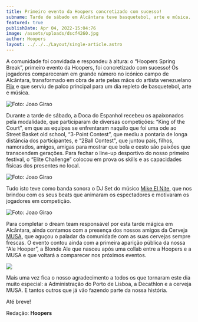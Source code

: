 ```yaml
---
title: Primeiro evento da Hoopers concretizado com sucesso!
subname: Tarde de sábado em Alcântara teve basquetebol, arte e música.
featured: true
publishDate: Apr 04, 2022-15:04:76
image: /assets/uploads/dscf4260.jpg
author: Hoopers
layout: ../../../Layout/single-article.astro
---
```

A comunidade foi convidada e respondeu à altura: o “Hoopers Spring Break”, primeiro evento da Hoopers, foi concretizado com sucesso! Os jogadores compareceram em grande número no icónico campo de Alcântara, transformado em obra de arte pelas mãos do artista venezuelano [Flix](https://flixsart.com/) e que serviu de palco principal para um dia repleto de basquetebol, arte e música.

![Foto: Joao Girao](/assets/uploads/dscf4132.jpg "Foto: Joao Girao")

Durante a tarde de sábado, a Doca do Espanhol recebeu os apaixonados pela modalidade, que participaram de diversas competições: “King of the Court”, em que as equipas se enfrentaram naquilo que foi uma ode ao Street Basket old school, “3-Point Contest”, que mediu a pontaria de longa distância dos participantes, e “2Ball Contest", que juntou pais, filhos, namorados, amigos, amigas para mostrar que bola e cesto são paixões que transcendem gerações. Para fechar o line-up desportivo do nosso primeiro festival, o “Elite Challenge” colocou em prova os skills e as capacidades físicas dos presentes no local. 

![Foto: Joao Girao](/assets/uploads/dscf5006.jpg "Foto: Joao Girao")

Tudo isto teve como banda sonora o DJ Set do músico [Mike El Nite](https://www.instagram.com/mikeelnite/), que nos brindou com os seus beats que animaram os espectadores e motivaram os jogadores em competição.

![Foto: Joao Girao](/assets/uploads/dscf5375.jpg "Foto: Joao Girao")

Para completar o dream team responsável por esta tarde mágica em Alcântara, ainda contamos com a presença dos nossos amigos da Cerveja [MUSA](https://www.instagram.com/cervejamusa/), que aguçou o paladar da comunidade com as suas cervejas sempre frescas. O evento contou ainda com a primeira aparição pública da nossa “Ale Hooper”, a Blonde Ale que nasceu após uma collab entre a Hoopers e a MUSA e que voltará a comparecer nos próximos eventos.

![](/assets/uploads/musa_tratada.jpg)

Mais uma vez fica o nosso agradecimento a todos os que tornaram este dia muito especial: a Administração do Porto de Lisboa, a Decathlon e a cerveja MUSA. E tantos outros que já vão fazendo parte da nossa história.

Até breve!



Redação: **Hoopers**